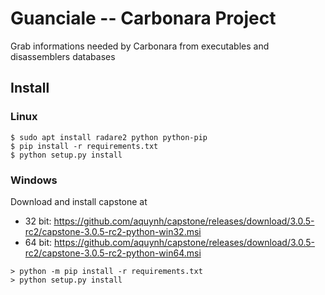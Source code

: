 # Guanciale -- Carbonara Project

Grab informations needed by Carbonara from executables and disassemblers databases

## Install
### Linux
```
$ sudo apt install radare2 python python-pip
$ pip install -r requirements.txt
$ python setup.py install
```
### Windows
Download and install capstone at

* 32 bit: https://github.com/aquynh/capstone/releases/download/3.0.5-rc2/capstone-3.0.5-rc2-python-win32.msi
* 64 bit: https://github.com/aquynh/capstone/releases/download/3.0.5-rc2/capstone-3.0.5-rc2-python-win64.msi

```
> python -m pip install -r requirements.txt
> python setup.py install
```


